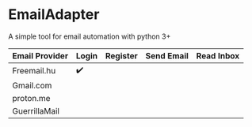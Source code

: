 # EmailAdapter
A simple tool for email automation with python 3+


| Email Provider | Login | Register | Send Email | Read Inbox |
| -------------- | ----- | -------- | ---------- | ---------- |
| Freemail.hu    | :heavy_check_mark: 
| Gmail.com      | 
| proton.me      | 
| GuerrillaMail  | 
